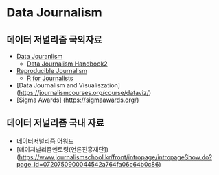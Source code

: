 # Data Journalism

## 데이터 저널리즘 국외자료

- [Data Jouranlism](https://datajournalism.com) 
  - [Data Journalism Handbook2](https://datajournalism.com/read/handbook/two)
- [Reproducible Journalism](https://r-journalism.com)
  - [R for Journalists](https://learn.r-journalism.com/en/)
- [Data Journalism and Visualiszation] (https://journalismcourses.org/course/dataviz/)
- [Sigma Awards] (https://sigmaawards.org/)

## 데이터 저널리즘 국내 자료
- [데이터저널리즘 어워드](https://learn.r-journalism.com/en/)
- [데이저널리즘멘토링(언론진흥재단])(https://www.journalismschool.kr/front/intropage/intropageShow.do?page_id=0720750900044542a764fa06c64b0c86)

